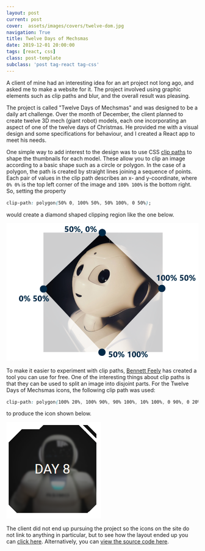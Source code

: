 ```yaml
---
layout: post
current: post
cover:  assets/images/covers/twelve-dom.jpg
navigation: True
title: Twelve Days of Mechsmas
date: 2019-12-01 20:00:00
tags: [react, css]
class: post-template
subclass: 'post tag-react tag-css'
---
```


A client of mine had an interesting idea for an art project not long ago, and asked me to make a website for it. The project involved using graphic elements such as clip paths and blur, and the overall result was pleasing.

The project is called "Twelve Days of Mechsmas" and was designed to be a daily art challenge. Over the month of December, the client planned to create twelve 3D mech (giant robot) models, each one incorporating an aspect of one of the twelve days of Christmas. He provided me with a visual design and some specifications for behaviour, and I created a React app to meet his needs.

One simple way to add interest to the design was to use CSS [clip paths](https://developer.mozilla.org/en-US/docs/Web/CSS/clip-path) to shape the thumbnails for each model. These allow you to clip an image according to a basic shape such as a circle or polygon. In the case of a polygon, the path is created by straight lines joining a sequence of points. Each pair of values in the clip path describes an x- and y-coordinate, where ```0% 0%``` is the top left corner of the image and ```100% 100%``` is the bottom right. So, setting the property

```css
clip-path: polygon(50% 0, 100% 50%, 50% 100%, 0 50%);
```

would create a diamond shaped clipping region like the one below.

![An image that was previously square but has been clipped in the shape of an isoceles triangle](assets/images/posts/twelve-dom-clip-path.png)

To make it easier to experiment with clip paths, [Bennett Feely](https://bennettfeely.com/clippy/) has created a tool you can use for free. One of the interesting things about clip paths is that they can be used to split an image into disjoint parts. For the Twelve Days of Mechsmas icons, the following clip path was used:

```css
clip-path: polygon(100% 20%, 100% 90%, 90% 100%, 10% 100%, 0 90%, 0 20%, 15% 5%, 35% 5%, 40% 0, 80% 0, 100% 20%, 100% 15%, 85% 0, 90% 0, 100% 10%);
```

to produce the icon shown below. 

![An image that has been clipped into two separate pieces](assets/images/posts/twelve-dom-clip-path2.png)

The client did not end up pursuing the project so the icons on the site do not link to anything in particular, but to see how the layout ended up you can [click here](http://twelve-dom.herokuapp.com/). Alternatively, you can [view the source code here](https://github.com/jenniferanneaus/twelve_dom_app).
